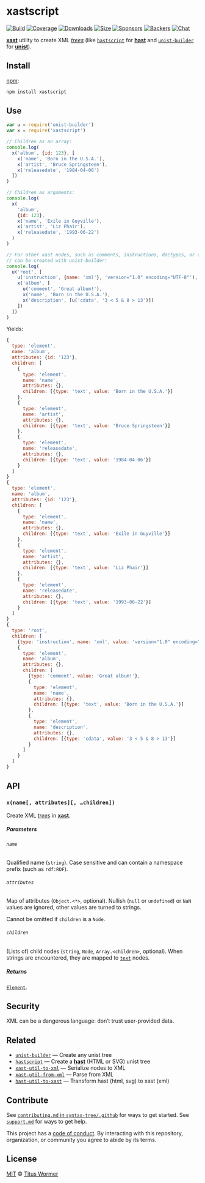 # xastscript

[![Build][build-badge]][build]
[![Coverage][coverage-badge]][coverage]
[![Downloads][downloads-badge]][downloads]
[![Size][size-badge]][size]
[![Sponsors][sponsors-badge]][collective]
[![Backers][backers-badge]][collective]
[![Chat][chat-badge]][chat]

**[xast][]** utility to create XML *[trees][tree]* (like [`hastscript`][h] for
**[hast][]** and [`unist-builder`][u] for **[unist][]**).

## Install

[npm][]:

```sh
npm install xastscript
```

## Use

```js
var u = require('unist-builder')
var x = require('xastscript')

// Children as an array:
console.log(
  x('album', {id: 123}, [
    x('name', 'Born in the U.S.A.'),
    x('artist', 'Bruce Springsteen'),
    x('releasedate', '1984-04-06')
  ])
)

// Children as arguments:
console.log(
  x(
    'album',
    {id: 123},
    x('name', 'Exile in Guyville'),
    x('artist', 'Liz Phair'),
    x('releasedate', '1993-06-22')
  )
)

// For other xast nodes, such as comments, instructions, doctypes, or cdata
// can be created with unist-builder:
console.log(
  u('root', [
    u('instruction', {name: 'xml'}, 'version="1.0" encoding="UTF-8"'),
    x('album', [
      u('comment', 'Great album!'),
      x('name', 'Born in the U.S.A.'),
      x('description', [u('cdata', '3 < 5 & 8 > 13')])
    ])
  ])
)
```

Yields:

```js
{
  type: 'element',
  name: 'album',
  attributes: {id: '123'},
  children: [
    {
      type: 'element',
      name: 'name',
      attributes: {},
      children: [{type: 'text', value: 'Born in the U.S.A.'}]
    },
    {
      type: 'element',
      name: 'artist',
      attributes: {},
      children: [{type: 'text', value: 'Bruce Springsteen'}]
    },
    {
      type: 'element',
      name: 'releasedate',
      attributes: {},
      children: [{type: 'text', value: '1984-04-06'}]
    }
  ]
}
{
  type: 'element',
  name: 'album',
  attributes: {id: '123'},
  children: [
    {
      type: 'element',
      name: 'name',
      attributes: {},
      children: [{type: 'text', value: 'Exile in Guyville'}]
    },
    {
      type: 'element',
      name: 'artist',
      attributes: {},
      children: [{type: 'text', value: 'Liz Phair'}]
    },
    {
      type: 'element',
      name: 'releasedate',
      attributes: {},
      children: [{type: 'text', value: '1993-06-22'}]
    }
  ]
}
{
  type: 'root',
  children: [
    {type: 'instruction', name: 'xml', value: 'version="1.0" encoding="UTF-8"'},
    {
      type: 'element',
      name: 'album',
      attributes: {},
      children: [
        {type: 'comment', value: 'Great album!'},
        {
          type: 'element',
          name: 'name',
          attributes: {},
          children: [{type: 'text', value: 'Born in the U.S.A.'}]
        },
        {
          type: 'element',
          name: 'description',
          attributes: {},
          children: [{type: 'cdata', value: '3 < 5 & 8 > 13'}]
        }
      ]
    }
  ]
}
```

## API

### `x(name[, attributes][, …children])`

Create XML *[trees][tree]* in **[xast][]**.

##### Parameters

###### `name`

Qualified name (`string`).
Case sensitive and can contain a namespace prefix (such as `rdf:RDF`).

###### `attributes`

Map of attributes (`Object.<*>`, optional).
Nullish (`null` or `undefined`) or `NaN` values are ignored, other values are
turned to strings.

Cannot be omitted if `children` is a `Node`.

###### `children`

(Lists of) child nodes (`string`, `Node`, `Array.<children>`, optional).
When strings are encountered, they are mapped to [`text`][text] nodes.

##### Returns

[`Element`][element].

## Security

XML can be a dangerous language: don’t trust user-provided data.

## Related

*   [`unist-builder`][u]
    — Create any unist tree
*   [`hastscript`][h]
    — Create a **[hast][]** (HTML or SVG) unist tree
*   [`xast-util-to-xml`](https://github.com/syntax-tree/xast-util-to-xml)
    — Serialize nodes to XML
*   [`xast-util-from-xml`](https://github.com/syntax-tree/xast-util-from-xml)
    — Parse from XML
*   [`hast-util-to-xast`](https://github.com/syntax-tree/hast-util-to-xast)
    — Transform hast (html, svg) to xast (xml)

## Contribute

See [`contributing.md` in `syntax-tree/.github`][contributing] for ways to get
started.
See [`support.md`][support] for ways to get help.

This project has a [code of conduct][coc].
By interacting with this repository, organization, or community you agree to
abide by its terms.

## License

[MIT][license] © [Titus Wormer][author]

<!-- Definitions -->

[build-badge]: https://img.shields.io/travis/syntax-tree/xastscript.svg

[build]: https://travis-ci.org/syntax-tree/xastscript

[coverage-badge]: https://img.shields.io/codecov/c/github/syntax-tree/xastscript.svg

[coverage]: https://codecov.io/github/syntax-tree/xastscript

[downloads-badge]: https://img.shields.io/npm/dm/xastscript.svg

[downloads]: https://www.npmjs.com/package/xastscript

[size-badge]: https://img.shields.io/bundlephobia/minzip/xastscript.svg

[size]: https://bundlephobia.com/result?p=xastscript

[sponsors-badge]: https://opencollective.com/unified/sponsors/badge.svg

[backers-badge]: https://opencollective.com/unified/backers/badge.svg

[collective]: https://opencollective.com/unified

[chat-badge]: https://img.shields.io/badge/chat-discussions-success.svg

[chat]: https://github.com/syntax-tree/unist/discussions

[npm]: https://docs.npmjs.com/cli/install

[license]: license

[author]: https://wooorm.com

[contributing]: https://github.com/syntax-tree/.github/blob/HEAD/contributing.md

[support]: https://github.com/syntax-tree/.github/blob/HEAD/support.md

[coc]: https://github.com/syntax-tree/.github/blob/HEAD/code-of-conduct.md

[unist]: https://github.com/syntax-tree/unist

[hast]: https://github.com/syntax-tree/hast

[xast]: https://github.com/syntax-tree/xast

[tree]: https://github.com/syntax-tree/unist#tree

[element]: https://github.com/syntax-tree/xast#element

[text]: https://github.com/syntax-tree/xast#text

[u]: https://github.com/syntax-tree/unist-builder

[h]: https://github.com/syntax-tree/hastscript
